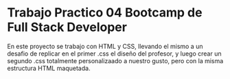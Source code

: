 # Trabajo Practico 04 Bootcamp de Full Stack Developer

En este proyecto se trabajo con HTML y CSS, llevando el mismo a un desafio de replicar en el primer .css el diseño del profesor, y luego crear un segundo .css totalmente personalizaado a nuestro gusto, pero con la misma estructura HTML maquetada.
